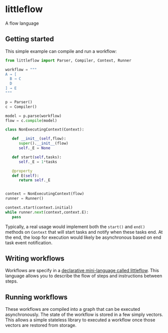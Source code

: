 # littleflow

A flow language

## Getting started

This simple example can compile and run a workflow:

```python
from littleflow import Parser, Compiler, Context, Runner

workflow = """
A → [
  B → C
  D
] → E
"""

p = Parser()
c = Compiler()

model = p.parse(workflow)
flow = c.compile(model)

class NonExecutingContext(Context):

   def __init__(self,flow):
      super().__init__(flow)
      self._E = None

   def start(self,tasks):
      self._E = 1*tasks

   @property
   def E(self):
      return self._E


context = NonExecutingContext(flow)
runner = Runner()

context.start(context.initial)
while runner.next(context,context.E):
   pass

```

Typically, a real usage would implement both the `start()` and `end()` methods
on `Context` that will start tasks and notify when these tasks end. At the end,
the loop for execution would likely be asynchronous based on end task event
notification.

## Writing workflows

Workflows are specify in a [declarative mini-language called littleflow](littleflow.md). This
language allows you to describe the flow of steps and instructions between steps.

## Running workflows

These workflows are compiled into a graph that can be executed asynchronously. The
state of the workflow is stored in a few simply vectors. This allows a simple
stateless library to executed a workflow once those vectors are restored from
storage.

